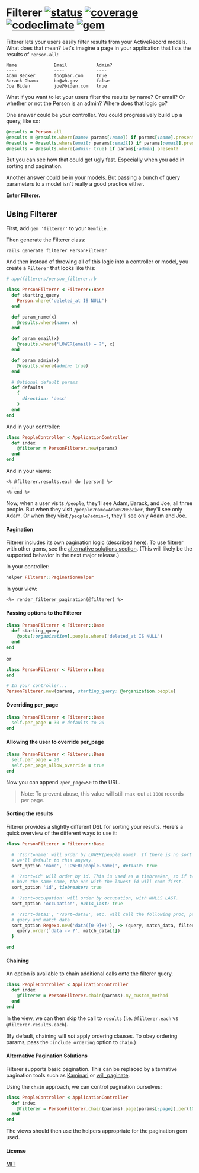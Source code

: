 Filterer [![status]](https://circleci.com/gh/dobtco/filterer)  [![coverage]](https://coveralls.io/r/dobtco/filterer) [![codeclimate]](https://codeclimate.com/github/dobtco/filterer) [![gem]](http://badge.fury.io/rb/filterer)
====

Filterer lets your users easily filter results from your ActiveRecord models. What does that mean? Let's imagine a page in your application that lists the results of `Person.all`:

```
Name              Email           Admin?
----              ----            ----
Adam Becker       foo@bar.com     true
Barack Obama      bo@wh.gov       false
Joe Biden         joe@biden.com   true
```

What if you want to let your users filter the results by name? Or email? Or whether or not the Person is an admin? Where does that logic go?

One answer could be your controller. You could progressively build up a query, like so:

```ruby
@results = Person.all
@results = @results.where(name: params[:name]) if params[:name].present?
@results = @results.where(email: params[:email]) if params[:email].present?
@results = @results.where(admin: true) if params[:admin].present?
```

But you can see how that could get ugly fast. Especially when you add in sorting and pagination.

Another answer could be in your models. But passing a bunch of query parameters to a model isn't really a good practice either.

**Enter Filterer.**

## Using Filterer

First, add `gem 'filterer'` to your `Gemfile`.


Then generate the Filterer class:

```
rails generate filterer PersonFilterer
```

And then instead of throwing all of this logic into a controller or model, you create a `Filterer` that looks like this:

```ruby
# app/filterers/person_filterer.rb

class PersonFilterer < Filterer::Base
  def starting_query
    Person.where('deleted_at IS NULL')
  end

  def param_name(x)
    @results.where(name: x)
  end

  def param_email(x)
    @results.where('LOWER(email) = ?', x)
  end

  def param_admin(x)
    @results.where(admin: true)
  end

  # Optional default params
  def defaults
    {
      direction: 'desc'
    }
  end
end
```

And in your controller:

```ruby
class PeopleController < ApplicationController
  def index
    @filterer = PersonFilterer.new(params)
  end
end
```

And in your views:

```erb
<% @filterer.results.each do |person| %>
  ...
<% end %>
```

Now, when a user visits `/people`, they'll see Adam, Barack, and Joe, all three people. But when they visit `/people?name=Adam%20Becker`, they'll see only Adam. Or when they visit `/people?admin=t`, they'll see only Adam and Joe.

#### Pagination

Filterer includes its own pagination logic (described here). To use filterer with other gems, see the [alternative solutions section](#alternative-pagination-solutions). (This will likely be the supported behavior in the next major release.)

In your controller:
```ruby
helper Filterer::PaginationHelper
```

In your view:
```erb
<%= render_filterer_pagination(@filterer) %>
```

#### Passing options to the Filterer

```ruby
class PersonFilterer < Filterer::Base
  def starting_query
    @opts[:organization].people.where('deleted_at IS NULL')
  end
end
```

or

```ruby
class PersonFilterer < Filterer::Base
end

# In your controller...
PersonFilterer.new(params, starting_query: @organization.people)
```

#### Overriding per_page

```ruby
class PersonFilterer < Filterer::Base
  self.per_page = 30 # defaults to 20
end
```

#### Allowing the user to override per_page

```ruby
class PersonFilterer < Filterer::Base
  self.per_page = 20
  self.per_page_allow_override = true
end
```

Now you can append `?per_page=50` to the URL.

> Note: To prevent abuse, this value will still max-out at `1000` records per page.

#### Sorting the results

Filterer provides a slightly different DSL for sorting your results. Here's a quick overview of the different ways to use it:

```ruby
class PersonFilterer < Filterer::Base

  # '?sort=name' will order by LOWER(people.name). If there is no sort parameter,
  # we'll default to this anyway.
  sort_option 'name', 'LOWER(people.name)', default: true

  # '?sort=id' will order by id. This is used as a tiebreaker, so if two records
  # have the same name, the one with the lowest id will come first.
  sort_option 'id', tiebreaker: true

  # '?sort=occupation' will order by occupation, with NULLS LAST.
  sort_option 'occupation', nulls_last: true

  # '?sort=data1', '?sort=data2', etc. will call the following proc, passing the
  # query and match data
  sort_option Regexp.new('data([0-9]+)'), -> (query, match_data, filterer) {
    query.order('data -> ?', match_data[1])
  }

end
```

#### Chaining

An option is available to chain additional calls onto the filterer query.

```ruby
class PeopleController < ApplicationController
  def index
    @filterer = PersonFilterer.chain(params).my_custom_method
  end
end
```

In the view, we can then skip the call to `results` (i.e. `@filterer.each` vs `@filterer.results.each`).

(By default, chaining will _not_ apply ordering clauses. To obey ordering params, pass the `:include_ordering` option to `chain`.)

#### Alternative Pagination Solutions

Filterer supports basic pagination. This can be replaced by alternative pagination tools such as [Kaminari](https://github.com/amatsuda/kaminari) or [will_paginate](https://github.com/mislav/will_paginate).

Using the `chain` approach, we can control pagination ourselves:

```ruby
class PeopleController < ApplicationController
  def index
    @filterer = PersonFilterer.chain(params).page(params[:page]).per(10)
  end
end
```

The views should then use the helpers appropriate for the pagination gem used.

#### License
[MIT](http://dobt.mit-license.org)

[status]: https://circleci-badges.herokuapp.com/dobtco/filterer/4227dad9a04a91b070e9c25174f4035a2da6a828
[coverage]: https://img.shields.io/coveralls/dobtco/filterer.svg
[codeclimate]: https://img.shields.io/codeclimate/github/dobtco/filterer.svg
[gem]: https://img.shields.io/gem/v/filterer.svg
